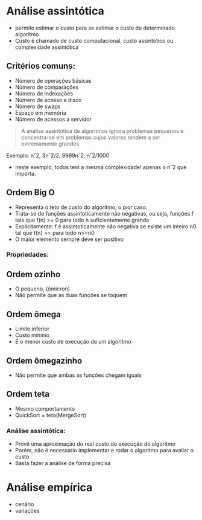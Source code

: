 # Análise assintótica
- permite estimar o custo para se estimar o custo de determinado algoritmo
- Custo é chamado de custo computacional, custo assintótico ou complexidade assintótica
## Critérios comuns:
- Número de operações básicas
- Número de comparações
- Número de indexações
- Número de acesso a disco
- Número de swaps
- Espaço em memória
- Número de acessos a servidor

> A análise assintótica de algoritmos ignora problemas pequenos e concentra-se em problemas cujos valores tendem a ser extremamente grandes

Exemplo:
nˆ2, 3nˆ2/2, 9999nˆ2, nˆ2/1000
- neste exemplo, todos tem a mesma complexidade! apenas o nˆ2 que importa.

## Ordem Big O
- Representa o teto de custo do algoritmo, o pior caso.
- Trata-se de funções assintoticamente não negativas, ou seja, funções f tais que f(n) >= 0 para todo n suficientemente grande
- Explicitamente: f é assintoticamente não negativa se existe um inteiro n0 tal que f(n) >= para todo n>=n0
- O maior elemento sempre deve ser positivo

### Propriedades:


## Ordem ozinho
- O pequeno, (ômicron)
- Não permite que as duas funções se toquem

## Ordem ômega
- Limite inferior
- Custo mínimo
- É o menor custo de execução de um algoritmo

## Ordem ômegazinho
- Não permite que ambas as funções chegam iguais

## Ordem teta
- Mesmo comportamento
- QuickSort = teta(MergeSort)

### Análise assintótica:
- Provê uma aproximação do real custo de execução do algoritmo
- Porém, não é necessario implementar e rodar o algoritmo para avaliar o custo
- Basta fazer a análise de forma precisa


# Análise empírica
- cenário
- variações



